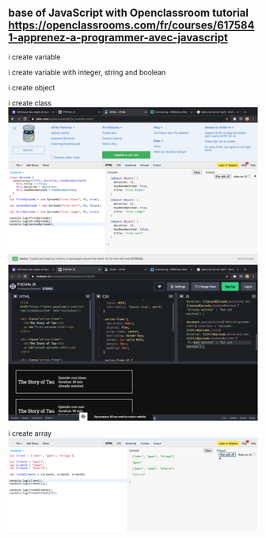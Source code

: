 ## base of JavaScript with Openclassroom tutorial https://openclassrooms.com/fr/courses/6175841-apprenez-a-programmer-avec-javascript

i create variable 

i create variable with integer, string and boolean

i create object 

i create class
![Screenshot](js.png)
![Screenshot](js2.png)

i create array
![Screenshot](jsarray.png)

